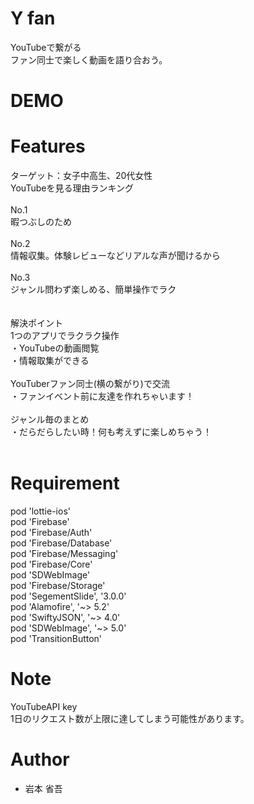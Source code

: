 # Y fan

YouTubeで繋がる<br>
ファン同士で楽しく動画を語り合おう。<br>

# DEMO


# Features

ターゲット：女子中高生、20代女性<br>
YouTubeを見る理由ランキング<br>
<br>
No.1<br>
暇つぶしのため<br>
<br>
No.2<br>
情報収集。体験レビューなどリアルな声が聞けるから<br>
<br>
No.3<br>
ジャンル問わず楽しめる、簡単操作でラク<br>
<br>
<br>
解決ポイント
<br>
1つのアプリでラクラク操作<br>
・YouTubeの動画閲覧<br>
・情報取集ができる<br>
<br>
YouTuberファン同士(横の繋がり)で交流<br>
・ファンイベント前に友達を作れちゃいます！<br>
<br>
ジャンル毎のまとめ<br>
・だらだらしたい時！何も考えずに楽しめちゃう！<br>
<br>

# Requirement

pod 'lottie-ios'<br>
pod 'Firebase'<br>
pod 'Firebase/Auth'<br>
pod 'Firebase/Database'<br>
pod 'Firebase/Messaging'<br>
pod 'Firebase/Core'<br>
pod 'SDWebImage'<br>
pod 'Firebase/Storage'<br>
pod 'SegementSlide', '3.0.0'<br>
pod 'Alamofire', '~> 5.2'<br>
pod 'SwiftyJSON', '~> 4.0'<br>
pod 'SDWebImage', '~> 5.0'<br>
pod 'TransitionButton'<br>

# Note

YouTubeAPI key<br>
1日のリクエスト数が上限に達してしまう可能性があります。<br>

# Author

* 岩本 省吾

